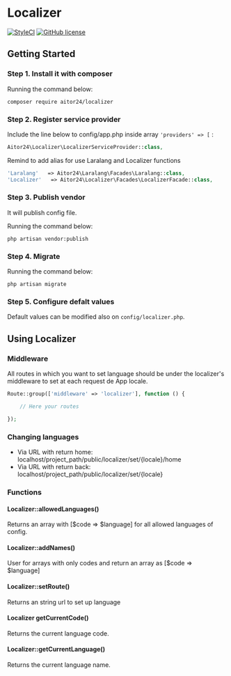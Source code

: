 # Localizer

[![StyleCI](https://styleci.io/repos/74991261/shield?branch=master)](https://styleci.io/repos/74991261)
[![GitHub license](https://img.shields.io/github/license/24aitor/localizer.svg?style=flat-square)](https://raw.githubusercontent.com/24aitor/localizer/master/LICENSE)

## Getting Started

### Step 1. Install it with composer

Running the command below:

```
composer require aitor24/localizer
```

### Step 2. Register service provider

Include the line below to config/app.php inside array `'providers' => [` :

```php
Aitor24\Localizer\LocalizerServiceProvider::class,
```

Remind to add alias for use Laralang and Localizer functions

```php
'Laralang'   => Aitor24\Laralang\Facades\Laralang::class,
'Localizer'   => Aitor24\Localizer\Facades\LocalizerFacade::class,
```

### Step 3. Publish vendor

It will publish config file.

Running the command below:

```
php artisan vendor:publish
```

### Step 4. Migrate


Running the command below:

```
php artisan migrate
```


### Step 5. Configure defalt values

Default values can be modified also on `config/localizer.php`.

## Using Localizer

### Middleware

All routes in which you want to set language should be under the localizer's middleware to set at each request de App locale.

```php
Route::group(['middleware' => 'localizer'], function () {

    // Here your routes

});
```

### Changing languages

- Via URL with return home: localhost/project_path/public/localizer/set/{locale}/home
- Via URL with return back: localhost/project_path/public/localizer/set/{locale}

### Functions

#### Localizer::allowedLanguages()

Returns an array with [$code => $language] for all allowed languages of config.

#### Localizer::addNames()

User for arrays with only codes and return an array as [$code => $language]

#### Localizer::setRoute()

Returns an string url to set up language

#### Localizer getCurrentCode()

Returns the current language code.

#### Localizer::getCurrentLanguage()

Returns the current language name.
